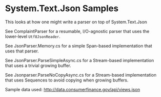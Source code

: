# System.Text.Json Samples

This looks at how one might write a parser on top of System.Text.Json

See ComplaintParser for a resumable, I/O-agnostic parser that uses the lower-level `Utf8JsonReader`.

See JsonParser.Memory.cs for a simple Span-based implementation that uses that parser.

See JsonParser.ParseSimpleAsync.cs for a Stream-based implementation that uses a trivial growing buffer.

See Jsonparser.ParseNoCopyAsync.cs for a Stream-based implementation that uses Sequences to avoid copying when growing buffers.

Sample data used: http://data.consumerfinance.gov/api/views.json